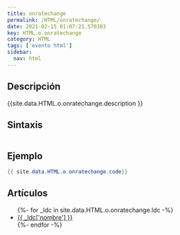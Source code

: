 ```yaml
---
title: onratechange
permalink: /HTML/onratechange/
date: 2021-02-15 01:07:21.570383
key: HTML.o.onratechange
category: HTML
tags: ['evento html']
sidebar: 
  nav: html
---
```


## Descripción
{{site.data.HTML.o.onratechange.description }}

## Sintaxis
~~~html
~~~

## Ejemplo
~~~java
{{ site.data.HTML.o.onratechange.code}}
~~~

## Artículos
<ul>
{%- for _ldc in site.data.HTML.o.onratechange.ldc -%}
   <li>
       <a href="{{_ldc['url'] }}">{{ _ldc['nombre'] }}</a>
   </li>
{%- endfor -%}
</ul>
